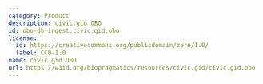 ```yaml
---
category: Product
description: civic.gid OBO
id: obo-db-ingest.civic.gid.obo
license:
  id: https://creativecommons.org/publicdomain/zero/1.0/
  label: CC0-1.0
name: civic.gid OBO
url: https://w3id.org/biopragmatics/resources/civic.gid/civic.gid.obo
---
```

